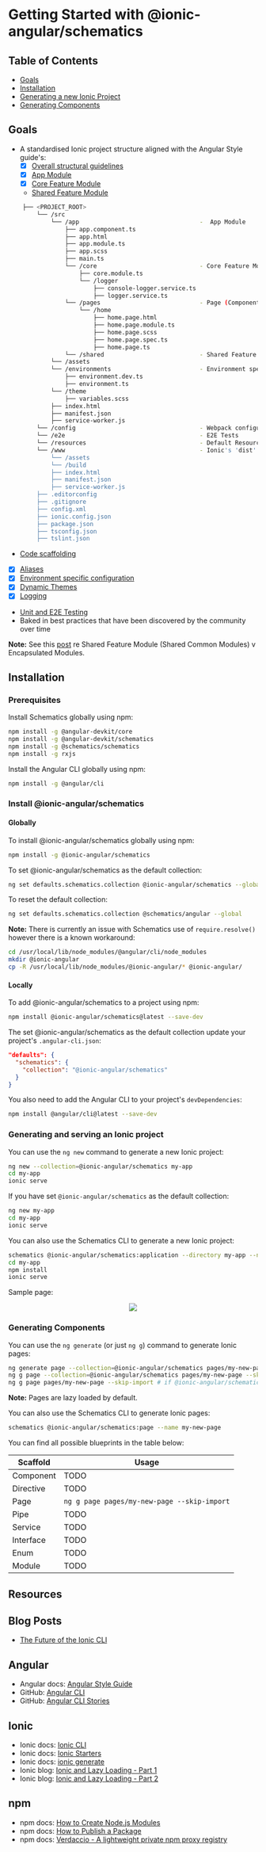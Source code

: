 # Getting Started with @ionic-angular/schematics

## Table of Contents

* [Goals](#goals)
* [Installation](#installation)
* [Generating a new Ionic Project](#generating-and-serving-an-ionic-project)
* [Generating Components](#generating-components)

## Goals
- A standardised Ionic project structure aligned with the Angular Style guide's:
  - [X] [Overall structural guidelines](https://angular.io/guide/styleguide#overall-structural-guidelines)
  - [X] [App Module](https://angular.io/guide/styleguide#app-root-module)
  - [X] [Core Feature Module](https://angular.io/guide/styleguide#core-feature-module)
  - [Shared Feature Module](https://angular.io/guide/styleguide#shared-feature-module)

```bash
    ├── <PROJECT_ROOT>
        └── /src
            └── /app                                  -  App Module
                ├── app.component.ts
                ├── app.html
                ├── app.module.ts
                ├── app.scss
                ├── main.ts
                └── /core                             - Core Feature Module (e.g., Singleton Services/Providers)
                    ├── core.module.ts                       
                    └── /logger
                        ├── console-logger.service.ts
                        ├── logger.service.ts                               
                └── /pages                            - Page (Component) Modules
                    └── /home
                        ├── home.page.html
                        ├── home.page.module.ts 
                        ├── home.page.scss   
                        ├── home.page.spec.ts
                        ├── home.page.ts                                                                                                               
                └── /shared                           - Shared Feature Module (shared Components, Directives and Pipes)
            └── /assets
            └── /environments                         - Environment specific configuration   
                ├── environment.dev.ts
                ├── environment.ts                        
            └── /theme
                ├── variables.scss     
            ├── index.html
            ├── manifest.json
            ├── service-worker.js
        └── /config                                   - Webpack configuration
        └── /e2e                                      - E2E Tests
        └── /resources                                - Default Resources (e.g., Icon and Splash)
        └── /www                                      - Ionic's 'dist' directory
            └── /assets
            └── /build   
            ├── index.html
            ├── manifest.json
            ├── service-worker.js
        ├── .editorconfig
        ├── .gitignore
        ├── config.xml
        ├── ionic.config.json      
        ├── package.json
        ├── tsconfig.json
        ├── tslint.json             
```


- [Code scaffolding](#generating-pages-and-services)
- [X] [Aliases](https://robferguson.org/blog/2017/11/22/working-with-typescript-webpack-and-ionic-3/)
- [X] [Environment specific configuration](https://github.com/Robinyo/big-top#aliases-and-environment-specific-variables)
- [X] [Dynamic Themes](https://robferguson.org/blog/2017/11/12/theming-your-ionic-3-app/)
- [X] [Logging](https://robferguson.org/blog/2017/09/09/a-simple-logging-service-for-angular-4/)
- [Unit and E2E Testing](https://robferguson.org/blog/2017/11/28/testing-your-ionic-3-app/)
- Baked in best practices that have been discovered by the community over time

**Note:** See this [post](http://blog.ionicframework.com/ionic-and-lazy-loading-pt-2/) re Shared Feature Module (Shared Common Modules) v Encapsulated Modules.

## Installation

### Prerequisites

Install Schematics globally using npm:

```bash
npm install -g @angular-devkit/core
npm install -g @angular-devkit/schematics
npm install -g @schematics/schematics
npm install -g rxjs
```

Install the Angular CLI globally using npm:
```bash
npm install -g @angular/cli
```

### Install @ionic-angular/schematics

#### Globally

To install @ionic-angular/schematics globally using npm:

```bash
npm install -g @ionic-angular/schematics
```

To set @ionic-angular/schematics as the default collection:

```bash
ng set defaults.schematics.collection @ionic-angular/schematics --global
```

To reset the default collection:

```bash
ng set defaults.schematics.collection @schematics/angular --global
```

**Note:** There is currently an issue with Schematics use of `require.resolve()` however there is a known workaround:

```bash
cd /usr/local/lib/node_modules/@angular/cli/node_modules
mkdir @ionic-angular
cp -R /usr/local/lib/node_modules/@ionic-angular/* @ionic-angular/
```

#### Locally

To add @ionic-angular/schematics to a project using npm:

```bash
npm install @ionic-angular/schematics@latest --save-dev
```

The set @ionic-angular/schematics as the default collection update your project's `.angular-cli.json`:

```json
"defaults": {
  "schematics": {
    "collection": "@ionic-angular/schematics"
  }
}
```

You also need to add the Angular CLI to your project's `devDependencies`:

```bash
npm install @angular/cli@latest --save-dev
```

### Generating and serving an Ionic project
 
You can use the `ng new` command to generate a new Ionic project:

```bash
ng new --collection=@ionic-angular/schematics my-app
cd my-app
ionic serve
``` 
 
If you have set `@ionic-angular/schematics` as the default collection:

```bash
ng new my-app
cd my-app 
ionic serve
``` 
 
You can also use the Schematics CLI to generate a new Ionic project:
 
```bash
schematics @ionic-angular/schematics:application --directory my-app --name MyApp
cd my-app
npm install
ionic serve
```

Sample page:

<p align="center">
  <img src="https://github.com/Robinyo/ionic-angular-schematics/blob/master/screen-shots/ios/home-page.png">
</p>

### Generating Components

You can use the `ng generate` (or just `ng g`) command to generate Ionic pages:

```bash
ng generate page --collection=@ionic-angular/schematics pages/my-new-page --skip-import
ng g page --collection=@ionic-angular/schematics pages/my-new-page --skip-import # using the alias
ng g page pages/my-new-page --skip-import # if @ionic-angular/schematics is the default collection
```

**Note:** Pages are lazy loaded by default.

You can also use the Schematics CLI to generate Ionic pages:

```bash
schematics @ionic-angular/schematics:page --name my-new-page
```

You can find all possible blueprints in the table below:

Scaffold  | Usage
---       | ---
Component | TODO
Directive | TODO
Page | `ng g page pages/my-new-page --skip-import`
Pipe | TODO
Service | TODO
Interface | TODO
Enum | TODO
Module | TODO

## Resources

## Blog Posts

* [The Future of the Ionic CLI](https://robferguson.org/blog/2017/12/31/the-future-of-the-ionic-cli/)

## Angular 

* Angular docs: [Angular Style Guide](https://angular.io/guide/styleguide)
* GitHub: [Angular CLI](https://github.com/angular/angular-cli)
* GitHub: [Angular CLI Stories](https://github.com/angular/angular-cli/wiki/stories)

## Ionic 

* Ionic docs: [Ionic CLI](https://ionicframework.com/docs/cli/)
* Ionic docs: [Ionic Starters](https://ionicframework.com/docs/cli/starters.html)
* Ionic docs: [ionic generate](https://ionicframework.com/docs/cli/generate/)
* Ionic blog: [Ionic and Lazy Loading - Part 1](http://blog.ionicframework.com/ionic-and-lazy-loading-pt-1/)
* Ionic blog: [Ionic and Lazy Loading - Part 2](http://blog.ionicframework.com/ionic-and-lazy-loading-pt-2/)

## npm 

* npm docs: [How to Create Node.js Modules](https://docs.npmjs.com/getting-started/creating-node-modules)
* npm docs: [How to Publish a Package](https://docs.npmjs.com/getting-started/publishing-npm-packages)
* npm docs: [Verdaccio - A lightweight private npm proxy registry](https://github.com/verdaccio/verdaccio)
